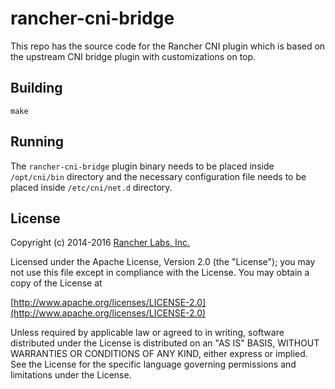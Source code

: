 rancher-cni-bridge
========

This repo has the source code for the Rancher CNI plugin which is
based on the upstream CNI bridge plugin with customizations on top.

## Building

`make`


## Running

The `rancher-cni-bridge` plugin binary needs to be placed
inside `/opt/cni/bin` directory and the necessary configuration
file needs to be placed inside `/etc/cni/net.d` directory.


## License
Copyright (c) 2014-2016 [Rancher Labs, Inc.](http://rancher.com)

Licensed under the Apache License, Version 2.0 (the "License");
you may not use this file except in compliance with the License.
You may obtain a copy of the License at

[http://www.apache.org/licenses/LICENSE-2.0](http://www.apache.org/licenses/LICENSE-2.0)

Unless required by applicable law or agreed to in writing, software
distributed under the License is distributed on an "AS IS" BASIS,
WITHOUT WARRANTIES OR CONDITIONS OF ANY KIND, either express or implied.
See the License for the specific language governing permissions and
limitations under the License.
